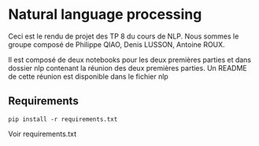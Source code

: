 # Natural language processing

Ceci est le rendu de projet des TP  8 du cours de NLP. Nous sommes le groupe composé de Philippe QIAO, Denis LUSSON, Antoine ROUX.

Il est composé de deux notebooks pour les deux premières parties et dans dossier nlp contenant la réunion des deux premières parties. Un README de cette réunion est disponible dans le fichier nlp

## Requirements
    pip install -r requirements.txt

Voir requirements.txt

